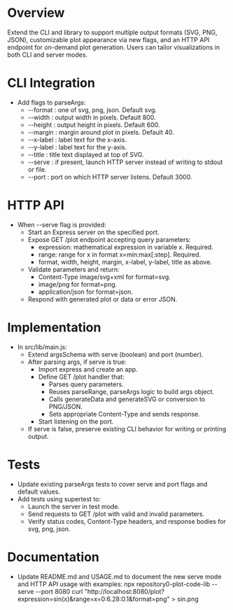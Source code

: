 # Overview

Extend the CLI and library to support multiple output formats (SVG, PNG, JSON), customizable plot appearance via new flags, and an HTTP API endpoint for on-demand plot generation. Users can tailor visualizations in both CLI and server modes.

# CLI Integration

- Add flags to parseArgs:
  - --format <format>    : one of svg, png, json. Default svg.
  - --width <number>     : output width in pixels. Default 800.
  - --height <number>    : output height in pixels. Default 600.
  - --margin <number>    : margin around plot in pixels. Default 40.
  - --x-label <string>   : label text for the x-axis.
  - --y-label <string>   : label text for the y-axis.
  - --title <string>     : title text displayed at top of SVG.
  - --serve              : if present, launch HTTP server instead of writing to stdout or file.
  - --port <number>      : port on which HTTP server listens. Default 3000.

# HTTP API

- When --serve flag is provided:
  - Start an Express server on the specified port.
  - Expose GET /plot endpoint accepting query parameters:
    - expression: mathematical expression in variable x. Required.
    - range: range for x in format x=min:max[:step]. Required.
    - format, width, height, margin, x-label, y-label, title as above.
  - Validate parameters and return:
    - Content-Type image/svg+xml for format=svg.
    - image/png for format=png.
    - application/json for format=json.
  - Respond with generated plot or data or error JSON.

# Implementation

- In src/lib/main.js:
  - Extend argsSchema with serve (boolean) and port (number).
  - After parsing args, if serve is true:
    - Import express and create an app.
    - Define GET /plot handler that:
      - Parses query parameters.
      - Reuses parseRange, parseArgs logic to build args object.
      - Calls generateData and generateSVG or conversion to PNG/JSON.
      - Sets appropriate Content-Type and sends response.
    - Start listening on the port.
  - If serve is false, preserve existing CLI behavior for writing or printing output.

# Tests

- Update existing parseArgs tests to cover serve and port flags and default values.
- Add tests using supertest to:
  - Launch the server in test mode.
  - Send requests to GET /plot with valid and invalid parameters.
  - Verify status codes, Content-Type headers, and response bodies for svg, png, json.

# Documentation

- Update README.md and USAGE.md to document the new serve mode and HTTP API usage with examples:
  npx repository0-plot-code-lib --serve --port 8080
  curl "http://localhost:8080/plot?expression=sin(x)&range=x=0:6.28:0.1&format=png" > sin.png
